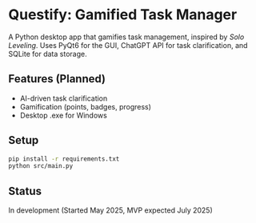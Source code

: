 # Questify: Gamified Task Manager

A Python desktop app that gamifies task management, inspired by *Solo Leveling*. Uses PyQt6 for the GUI, ChatGPT API for task clarification, and SQLite for data storage.

## Features (Planned)
- AI-driven task clarification
- Gamification (points, badges, progress)
- Desktop .exe for Windows

## Setup
```bash
pip install -r requirements.txt
python src/main.py
```

## Status
In development (Started May 2025, MVP expected July 2025)